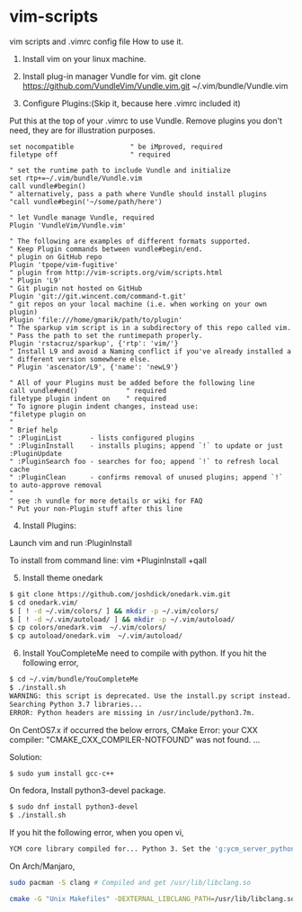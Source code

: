 # vim-scripts
vim scripts and .vimrc config file
How to use it.
1. Install vim on your linux machine. 
2. Install plug-in manager Vundle for vim.
git clone https://github.com/VundleVim/Vundle.vim.git ~/.vim/bundle/Vundle.vim


3.  Configure Plugins:(Skip it, because here .vimrc included it)

Put this at the top of your .vimrc to use Vundle. Remove plugins you don't need, they are for illustration purposes.
```vim
set nocompatible              " be iMproved, required
filetype off                  " required

" set the runtime path to include Vundle and initialize
set rtp+=~/.vim/bundle/Vundle.vim
call vundle#begin()
" alternatively, pass a path where Vundle should install plugins
"call vundle#begin('~/some/path/here')

" let Vundle manage Vundle, required
Plugin 'VundleVim/Vundle.vim'

" The following are examples of different formats supported.
" Keep Plugin commands between vundle#begin/end.
" plugin on GitHub repo
Plugin 'tpope/vim-fugitive'
" plugin from http://vim-scripts.org/vim/scripts.html
" Plugin 'L9'
" Git plugin not hosted on GitHub
Plugin 'git://git.wincent.com/command-t.git'
" git repos on your local machine (i.e. when working on your own plugin)
Plugin 'file:///home/gmarik/path/to/plugin'
" The sparkup vim script is in a subdirectory of this repo called vim.
" Pass the path to set the runtimepath properly.
Plugin 'rstacruz/sparkup', {'rtp': 'vim/'}
" Install L9 and avoid a Naming conflict if you've already installed a
" different version somewhere else.
" Plugin 'ascenator/L9', {'name': 'newL9'}

" All of your Plugins must be added before the following line
call vundle#end()            " required
filetype plugin indent on    " required
" To ignore plugin indent changes, instead use:
"filetype plugin on
"
" Brief help
" :PluginList       - lists configured plugins
" :PluginInstall    - installs plugins; append `!` to update or just :PluginUpdate
" :PluginSearch foo - searches for foo; append `!` to refresh local cache
" :PluginClean      - confirms removal of unused plugins; append `!` to auto-approve removal
"
" see :h vundle for more details or wiki for FAQ
" Put your non-Plugin stuff after this line
```

4. Install Plugins:

Launch vim and run :PluginInstall

To install from command line: vim +PluginInstall +qall

5. Install theme onedark
```Bash
$ git clone https://github.com/joshdick/onedark.vim.git
$ cd onedark.vim/
$ [ ! -d ~/.vim/colors/ ] && mkdir -p ~/.vim/colors/
$ [ ! -d ~/.vim/autoload/ ] && mkdir -p ~/.vim/autoload/
$ cp colors/onedark.vim  ~/.vim/colors/
$ cp autoload/onedark.vim  ~/.vim/autoload/
```

6. Install YouCompleteMe need to compile with python. 
If you hit the following error,
```Bash
$ cd ~/.vim/bundle/YouCompleteMe
$ ./install.sh 
WARNING: this script is deprecated. Use the install.py script instead.
Searching Python 3.7 libraries...
ERROR: Python headers are missing in /usr/include/python3.7m.
```

On CentOS7.x if occurred the below errors,
CMake Error: your CXX compiler: "CMAKE_CXX_COMPILER-NOTFOUND" was not found. 
...

Solution:
```Bash
$ sudo yum install gcc-c++
```

On fedora, Install python3-devel package.
```Bash
$ sudo dnf install python3-devel
$ ./install.sh
```

If you hit the following error, when you open vi,
```Bash
YCM core library compiled for... Python 3. Set the 'g:ycm_server_python_interpreter' option to a Python 2 interpreter path
```

On Arch/Manjaro,
```Bash
sudo pacman -S clang # Compiled and get /usr/lib/libclang.so

cmake -G "Unix Makefiles" -DEXTERNAL_LIBCLANG_PATH=/usr/lib/libclang.so. ~/.vim/bundle/YouCompleteMe/third_party/ycmd/cpp
```

